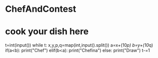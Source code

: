 # ChefAndContest
# cook your dish here
t=int(input())
while t:
    x,y,p,q=map(int,input().split())
    a=x+(10*p)
    b=y+(10*q)
    if(a<b):
        print("Chef")
    elif(b<a):
        print("Chefina")
    else:
        print("Draw")
    t-=1
